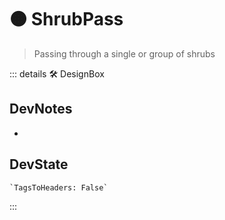 
# 🟠 <moto>ShrubPass</moto>

> Passing through a single or group of shrubs

::: details 🛠 <dev>DesignBox</dev>

## DevNotes

-

## DevState

```py
`TagsToHeaders: False`
```

:::
